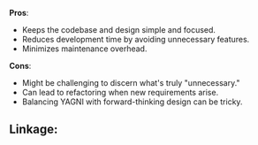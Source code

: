 **Pros**:
- Keeps the codebase and design simple and focused.
- Reduces development time by avoiding unnecessary features.
- Minimizes maintenance overhead.

**Cons**:
- Might be challenging to discern what's truly "unnecessary."
- Can lead to refactoring when new requirements arise.
- Balancing YAGNI with forward-thinking design can be tricky.

**Linkage:**
- 